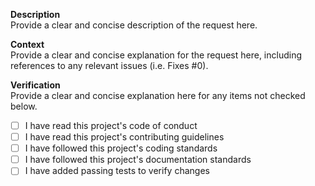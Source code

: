 <!--
Provide a brief, descriptive summary of your changes in the title above.

Use appropriate labels to identify the changes in this request.

Delete this commented-out section before submitting your request.
-->

**Description**\
Provide a clear and concise description of the request here.

**Context**\
Provide a clear and concise explanation for the request here, including
references to any relevant issues (i.e. Fixes #0).

**Verification**\
Provide a clear and concise explanation here for any items not checked below.

- [ ] I have read this project's code of conduct
- [ ] I have read this project's contributing guidelines
- [ ] I have followed this project's coding standards
- [ ] I have followed this project's documentation standards
- [ ] I have added passing tests to verify changes
